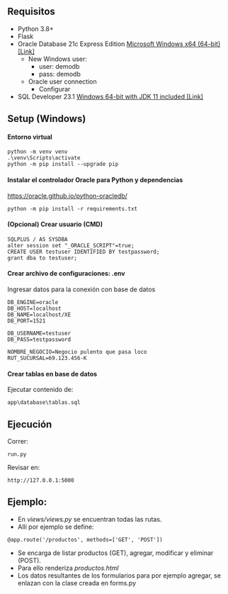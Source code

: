 ## Requisitos

* Python 3.8+
* Flask
* Oracle Database 21c Express Edition [Microsoft Windows x64 (64-bit) [Link]](https://www.oracle.com/cl/database/technologies/xe-downloads.html)
    - New Windows user:
        - user: demodb
        - pass: demodb
    - Oracle user connection
        - Configurar
* SQL Developer 23.1 [Windows 64-bit with JDK 11 included [Link]](https://www.oracle.com/database/sqldeveloper/technologies/download/)

## Setup (Windows)

#### Entorno virtual
```
python -m venv venv
.\venv\Scripts\activate
python -m pip install --upgrade pip
```

#### Instalar el controlador Oracle para Python y dependencias
https://oracle.github.io/python-oracledb/

```
python -m pip install -r requirements.txt
```

#### (Opcional) Crear usuario (CMD)
```
SQLPLUS / AS SYSDBA
alter session set "_ORACLE_SCRIPT"=true;
CREATE USER testuser IDENTIFIED BY testpassword;
grant dba to testuser;
```

#### Crear archivo de configuraciones: .env
Ingresar datos para la conexión con base de datos
```
DB_ENGINE=oracle
DB_HOST=localhost
DB_NAME=localhost/XE
DB_PORT=1521

DB_USERNAME=testuser
DB_PASS=testpassword

NOMBRE_NEGOCIO=Negocio pulento que pasa loco
RUT_SUCURSAL=69.123.456-K
```

#### Crear tablas en base de datos
Ejecutar contenido de:
```
app\database\tablas.sql
```

## Ejecución
Correr:
```
run.py
```
Revisar en:
```
http://127.0.0.1:5000
```

## Ejemplo:

- En *views/views.py* se encuentran todas las rutas.
- Allí por ejemplo se define:
```
@app.route('/productos', methods=['GET', 'POST'])
```
- Se encarga de listar productos (GET), agregar, modificar y eliminar (POST).
- Para ello renderiza *productos.html*
- Los datos resultantes de los formularios para por ejemplo agregar, se enlazan con la clase creada en forms.py